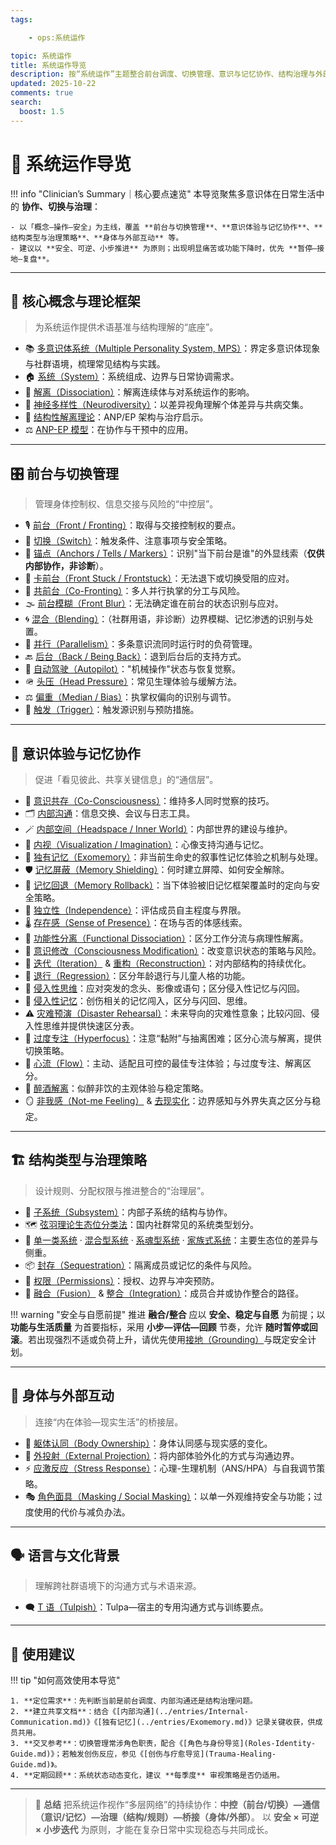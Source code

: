```yaml
---
tags:

    - ops:系统运作

topic: 系统运作
title: 系统运作导览
description: 按“系统运作”主题整合前台调度、切换管理、意识与记忆协作、结构治理与外部互动的核心词条，提供可扫描导航与安全实践提示。
updated: 2025-10-22
comments: true
search:
  boost: 1.5
---
```


# 🧭 系统运作导览

!!! info "Clinician’s Summary｜核心要点速览"
    本导览聚焦多意识体在日常生活中的 **协作、切换与治理**：

    - 以「概念—操作—安全」为主线，覆盖 **前台与切换管理**、**意识体验与记忆协作**、**结构类型与治理策略**、**身体与外部互动** 等。
    - 建议以 **安全、可逆、小步推进** 为原则；出现明显痛苦或功能下降时，优先 **暂停—接地—复盘**。

---

## 🧱 核心概念与理论框架

> 为系统运作提供术语基准与结构理解的“底座”。

- 📚 [多意识体系统（Multiple Personality System, MPS）](../entries/Multiple_Personality_System.md)：界定多意识体现象与社群语境，梳理常见结构与实践。
- 🏠 [系统（System）](../entries/System.md)：系统组成、边界与日常协调需求。
- 🧩 [解离（Dissociation）](../entries/Dissociation.md)：解离连续体与对系统运作的影响。
- 🧠 [神经多样性（Neurodiversity）](../entries/Neurodiversity.md)：以差异视角理解个体差异与共病交集。
- 🧬 [结构性解离理论](../entries/Structural-Dissociation-Theory.md)：ANP/EP 架构与治疗启示。
- ⚖️ [ANP-EP 模型](../entries/Apparently-Normal-Part-Emotional-Part-Model.md)：在协作与干预中的应用。

---

## 🎛️ 前台与切换管理

> 管理身体控制权、信息交接与风险的“中控层”。

- 🎙️ [前台（Front / Fronting）](../entries/Front-Fronting.md)：取得与交接控制权的要点。
- 🔁 [切换（Switch）](../entries/Switch.md)：触发条件、注意事项与安全策略。
- 🧷 [锚点（Anchors / Tells / Markers）](../entries/Anchors.md)：识别"当下前台是谁"的外显线索（**仅供内部协作，非诊断**）。
- 🧯 [卡前台（Front Stuck / Frontstuck）](../entries/Frontstuck.md)：无法退下或切换受阻的应对。
- 👥 [共前台（Co-Fronting）](../entries/Co-Fronting.md)：多人并行执掌的分工与风险。
- 🌫️ [前台模糊（Front Blur）](../entries/Front-Blur.md)：无法确定谁在前台的状态识别与应对。
- 🌀 [混合（Blending）](../entries/Blending.md)：（社群用语，非诊断）边界模糊、记忆渗透的识别与处置。
- 🧭 [并行（Parallelism）](../entries/Parallelism.md)：多条意识流同时运行时的负荷管理。
- 🔙 [后台（Back / Being Back）](../entries/Back-Being-Back.md)：退到后台后的支持方式。
- 🤖 [自动驾驶（Autopilot）](../entries/Autopilot.md)："机械操作"状态与恢复觉察。
- 🪖 [头压（Head Pressure）](../entries/Head-Pressure.md)：常见生理体验与缓解方法。
- ⚖️ [偏重（Median / Bias）](../entries/Median-Bias.md)：执掌权偏向的识别与调节。
- 🚨 [触发（Trigger）](../entries/Trigger.md)：触发源识别与预防措施。

---

## 🧠 意识体验与记忆协作

> 促进「看见彼此、共享关键信息」的“通信层”。

- 👀 [意识共存（Co-Consciousness）](../entries/Co-Consciousness.md)：维持多人同时觉察的技巧。
- 🗂️ [内部沟通](../entries/Internal-Communication.md)：信息交换、会议与日志工具。
- 🪄 [内部空间（Headspace / Inner World）](../entries/Headspace-Inner-World.md)：内部世界的建设与维护。
- 🎨 [内视（Visualization / Imagination）](../entries/Visualization-Imagination.md)：心像支持沟通与记忆。
- 🧳 [独有记忆（Exomemory）](../entries/Exomemory.md)：非当前生命史的叙事性记忆体验之机制与处理。
- 🛡️ [记忆屏蔽（Memory Shielding）](../entries/Memory-Shielding.md)：何时建立屏障、如何安全解除。
- 🔄 [记忆回退（Memory Rollback）](../entries/Memory-Rollback.md)：当下体验被旧记忆框架覆盖时的定向与安全策略。
- 🧷 [独立性（Independence）](../entries/Independence.md)：评估成员自主程度与界限。
- 🌡️ [存在感（Sense of Presence）](../entries/Sense-Of-Presence.md)：在场与否的体感线索。
- 🧪 [功能性分离（Functional Dissociation）](../entries/Functional-Dissociation.md)：区分工作分流与病理性解离。
- 🧰 [意识修改（Consciousness Modification）](../entries/Consciousness-Modification.md)：改变意识状态的策略与风险。
- 🔁 [迭代（Iteration）](../entries/Iteration.md) & [重构（Reconstruction）](../entries/Reconstruction.md)：对内部结构的持续优化。
- 🧸 [退行（Regression）](../entries/Regression.md)：区分年龄退行与儿童人格的功能。
- 💭 [侵入性思维](../entries/Intrusive-Thoughts.md)：应对突发的念头、影像或语句；区分侵入性记忆与闪回。
- 🧠 [侵入性记忆](../entries/Intrusive-Memory.md)：创伤相关的记忆闯入，区分与闪回、思维。
- ⚠️ [灾难预演（Disaster Rehearsal）](../entries/Disaster-Rehearsal.md)：未来导向的灾难性意象；比较闪回、侵入性思维并提供快速区分表。
- 🎯 [过度专注（Hyperfocus）](../entries/Hyperfocus.md)：注意“黏附”与抽离困难；区分心流与解离，提供切换策略。
- 🧊 [心流（Flow）](../entries/Flow.md)：主动、适配且可控的最佳专注体验；与过度专注、解离区分。
- 🥴 [醉酒解离](../entries/Alcohol-Induced-Dissociation.md)：似醉非饮的主观体验与稳定策略。
- 🪞 [非我感（Not-me Feeling）](../entries/Not-Me-Feeling.md) & [去现实化](../entries/Derealization.md)：边界感知与外界失真之区分与稳定。

---

## 🏗️ 结构类型与治理策略

> 设计规则、分配权限与推进整合的“治理层”。

- 🧩 [子系统（Subsystem）](../entries/Subsystem.md)：内部子系统的结构与协作。
- 🗺️ [弦羽理论生态位分类法](../entries/Xianyu-Theory-Niche-Classification.md)：国内社群常见的系统类型划分。
- 🧭 [单一类系统](../entries/Single-Class-Systems-Xianyu.md) · [混合型系统](../entries/Mixed-Systems-Xianyu.md) · [系魂型系统](../entries/Soul-Linked-Systems-Xianyu.md) · [家族式系统](../entries/Family-Systems-Xianyu.md)：主要生态位的差异与侧重。
- 📦 [封存（Sequestration）](../entries/Sequestration.md)：隔离成员或记忆的条件与风险。
- 🔐 [权限（Permissions）](../entries/Permissions.md)：授权、边界与冲突预防。
- 🤝 [融合（Fusion）](../entries/Fusion.md) & [整合（Integration）](../entries/Integration.md)：成员合并或协作整合的路径。

!!! warning "安全与自愿前提"
    推进 **融合/整合** 应以 **安全、稳定与自愿** 为前提；以 **功能与生活质量** 为首要指标，采用 **小步—评估—回顾** 节奏，允许 **随时暂停或回滚**。若出现强烈不适或负荷上升，请优先使用[接地（Grounding）](../entries/Grounding.md)与既定安全计划。

---

## 🧍 身体与外部互动

> 连接“内在体验—现实生活”的桥接层。

- 🧠 [躯体认同（Body Ownership）](../entries/Body-Ownership.md)：身体认同感与现实感的变化。
- 🔭 [外投射（External Projection）](../entries/External-Projection.md)：将内部体验外化的方式与沟通边界。
- ⚡ [应激反应（Stress Response）](../entries/Stress-Response.md)：心理-生理机制（ANS/HPA）与自我调节策略。
- 🎭 [角色面具（Masking / Social Masking）](../entries/Masking.md)：以单一外观维持安全与功能；过度使用的代价与减负办法。

---

## 🗣️ 语言与文化背景

> 理解跨社群语境下的沟通方式与术语来源。

- 🗨️ [T 语（Tulpish）](../entries/Tulpish.md)：Tulpa—宿主的专用沟通方式与训练要点。

---

## 🧩 使用建议

!!! tip "如何高效使用本导览"

    1. **定位需求**：先判断当前是前台调度、内部沟通还是结构治理问题。
    2. **建立共享文档**：结合《[内部沟通](../entries/Internal-Communication.md)》《[独有记忆](../entries/Exomemory.md)》记录关键收获，供成员共用。
    3. **交叉参考**：切换管理常涉角色职责，配合《[角色与身份导览](Roles-Identity-Guide.md)》；若触发创伤反应，参见《[创伤与疗愈导览](Trauma-Healing-Guide.md)》。
    4. **定期回顾**：系统状态动态变化，建议 **每季度** 审视策略是否仍适用。

---

> 🧩 **总结**
> 把系统运作视作“多层网络”的持续协作：**中控（前台/切换）—通信（意识/记忆）—治理（结构/规则）—桥接（身体/外部）**。
> 以 **安全 × 可逆 × 小步迭代** 为原则，才能在复杂日常中实现稳态与共同成长。
